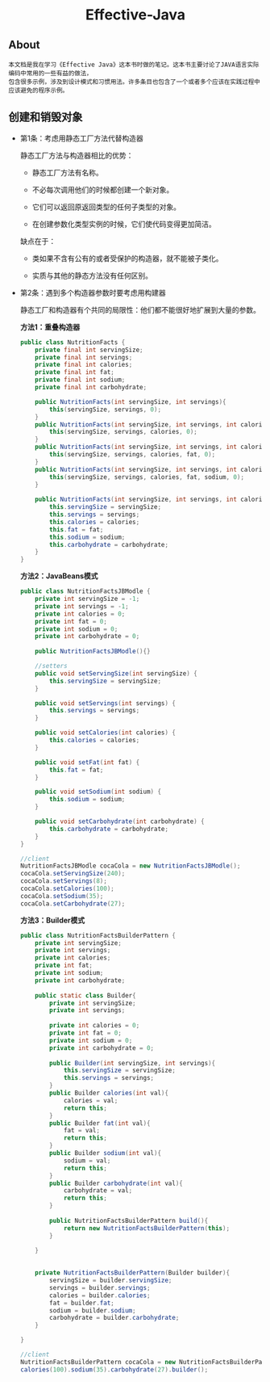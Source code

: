 <div align="center">
    <h1>
    	Effective-Java
	</h1>
</div>

## About	
	
	本文档是我在学习《Effective Java》这本书时做的笔记。这本书主要讨论了JAVA语言实际编码中常用的一些有益的做法，
	包含很多示例，涉及到设计模式和习惯用法。许多条目也包含了一个或者多个应该在实践过程中应该避免的程序示例。

## 创建和销毁对象

- 第1条：考虑用静态工厂方法代替构造器  

	静态工厂方法与构造器相比的优势：  

	* 静态工厂方法有名称。

	* 不必每次调用他们的时候都创建一个新对象。

	* 它们可以返回原返回类型的任何子类型的对象。
	
	* 在创建参数化类型实例的时候，它们使代码变得更加简洁。
	
	缺点在于：
	
	* 类如果不含有公有的或者受保护的构造器，就不能被子类化。
	
	* 实质与其他的静态方法没有任何区别。
	
- 第2条：遇到多个构造器参数时要考虑用构建器  
	
	静态工厂和构造器有个共同的局限性：他们都不能很好地扩展到大量的参数。  
	
	**方法1：重叠构造器** 
	
	```java
	public class NutritionFacts {
		private final int servingSize;
		private final int servings;
		private final int calories;
		private final int fat;
		private final int sodium;
		private final int carbohydrate;

		public NutritionFacts(int servingSize, int servings){
			this(servingSize, servings, 0);
		}
		public NutritionFacts(int servingSize, int servings, int calories) {
			this(servingSize, servings, calories, 0);
		}
		public NutritionFacts(int servingSize, int servings, int calories, int fat) {
			this(servingSize, servings, calories, fat, 0);
		}
		public NutritionFacts(int servingSize, int servings, int calories, int fat, int sodium) {
			this(servingSize, servings, calories, fat, sodium, 0);
		}
		
		public NutritionFacts(int servingSize, int servings, int calories, int fat, int sodium, int carbohydrate) {
			this.servingSize = servingSize;
			this.servings = servings;
			this.calories = calories;
			this.fat = fat;
			this.sodium = sodium;
			this.carbohydrate = carbohydrate;
		}
	}
	```  

	**方法2：JavaBeans模式** 
	
	```java
	public class NutritionFactsJBModle {
		private int servingSize = -1;
		private int servings = -1;
		private int calories = 0;
		private int fat = 0;
		private int sodium = 0;
		private int carbohydrate = 0;
		
		public NutritionFactsJBModle(){}

		//setters
		public void setServingSize(int servingSize) {
			this.servingSize = servingSize;
		}

		public void setServings(int servings) {
			this.servings = servings;
		}

		public void setCalories(int calories) {
			this.calories = calories;
		}

		public void setFat(int fat) {
			this.fat = fat;
		}

		public void setSodium(int sodium) {
			this.sodium = sodium;
		}

		public void setCarbohydrate(int carbohydrate) {
			this.carbohydrate = carbohydrate;
		}
	}
	
	//client
	NutritionFactsJBModle cocaCola = new NutritionFactsJBModle();
	cocaCola.setServingSize(240);
	cocaCola.setServings(8);
	cocaCola.setCalories(100);
	cocaCola.setSodium(35);
	cocaCola.setCarbohydrate(27);
	```  

	**方法3：Builder模式** 
	
	```java
	public class NutritionFactsBuilderPattern {
		private int servingSize;
		private int servings;
		private int calories;
		private int fat;
		private int sodium;
		private int carbohydrate;
		
		public static class Builder{
			private int servingSize;
			private int servings;
			
			private int calories = 0;
			private int fat = 0;
			private int sodium = 0;
			private int carbohydrate = 0;
			
			public Builder(int servingSize, int servings){
				this.servingSize = servingSize;
				this.servings = servings;
			}
			public Builder calories(int val){
				calories = val;
				return this;
			}
			public Builder fat(int val){
				fat = val;
				return this;
			}
			public Builder sodium(int val){
				sodium = val;
				return this;
			}
			public Builder carbohydrate(int val){
				carbohydrate = val;
				return this;
			}
			
			public NutritionFactsBuilderPattern build(){
				return new NutritionFactsBuilderPattern(this);
			}
			
		}

		
		private NutritionFactsBuilderPattern(Builder builder){
			servingSize = builder.servingSize;
			servings = builder.servings;
			calories = builder.calories;
			fat = builder.fat;
			sodium = builder.sodium;
			carbohydrate = builder.carbohydrate;
		}

	}

	//client
	NutritionFactsBuilderPattern cocaCola = new NutritionFactsBuilderPattern.Builder(240,8).
	calories(100).sodium(35).carbohydrate(27).builder();
	```






